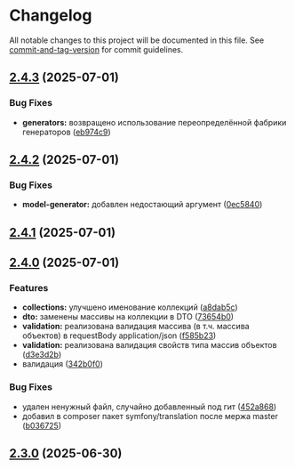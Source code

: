# Changelog

All notable changes to this project will be documented in this file. See [commit-and-tag-version](https://github.com/absolute-version/commit-and-tag-version) for commit guidelines.

## [2.4.3](https://github.com/webpractik/bitrixapigen/compare/v2.4.2...v2.4.3) (2025-07-01)


### Bug Fixes

* **generators:** возвращено использование переопределённой фабрики генераторов ([eb974c9](https://github.com/webpractik/bitrixapigen/commit/eb974c9c64a4bf4e1d220cd6c7c153c2d61da22a))

## [2.4.2](https://github.com/webpractik/bitrixapigen/compare/v2.4.1...v2.4.2) (2025-07-01)


### Bug Fixes

* **model-generator:** добавлен недостающий аргумент ([0ec5840](https://github.com/webpractik/bitrixapigen/commit/0ec5840acbeea0690b3dac54aad0951be5a7e810))

## [2.4.1](https://github.com/webpractik/bitrixapigen/compare/v2.4.0...v2.4.1) (2025-07-01)

## [2.4.0](https://github.com/webpractik/bitrixapigen/compare/v2.3.0...v2.4.0) (2025-07-01)


### Features

* **collections:** улучшено именование коллекций ([a8dab5c](https://github.com/webpractik/bitrixapigen/commit/a8dab5ca4348e2afd2fea452567d3c246c7e45f6))
* **dto:** заменены массивы на коллекции в DTO ([73654b0](https://github.com/webpractik/bitrixapigen/commit/73654b07d87e7a0e4347728fdd17e5dfbe4eec58))
* **validation:** реализована валидация массива (в т.ч. массива объектов) в requestBody application/json ([f585b23](https://github.com/webpractik/bitrixapigen/commit/f585b234ede6fc7b4b7181f29d667421fd55bf4b))
* **validation:** реализована валидация свойств типа массив объектов ([d3e3d2b](https://github.com/webpractik/bitrixapigen/commit/d3e3d2bf8d7605d38f0006298523b26f8be93e9e))
* валидация ([342b0f0](https://github.com/webpractik/bitrixapigen/commit/342b0f0bc5c4b48c237f4fba663b7efb90b20dad))


### Bug Fixes

*  удален ненужный файл, случайно добавленный под гит ([452a868](https://github.com/webpractik/bitrixapigen/commit/452a86840e835b00ce8f93183aba755b7474f9e9))
* добавил в composer пакет symfony/translation после мержа master ([b036725](https://github.com/webpractik/bitrixapigen/commit/b0367255888e57bc761ce0090ebc1cea691b1239))

## [2.3.0](https://github.com/webpractik/bitrixapigen/compare/v2.1.1...v2.3.0) (2025-06-30)
